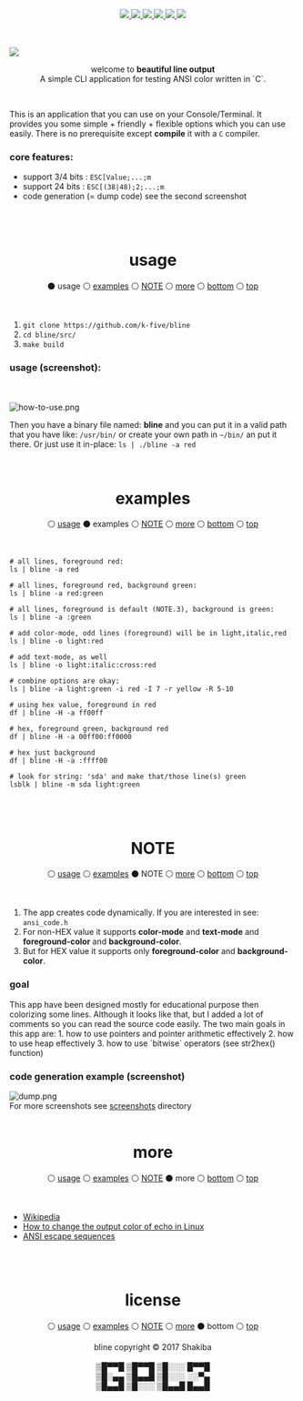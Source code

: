 <p id="top" align="center">
  <a href="#usage">
    <img src="./res/usage.svg" />
  </a>
  <a href="#examples">
    <img src="./res/examples.svg" />
  </a>
  <a href="#NOTE">
    <img src="./res/NOTE.svg" />
  </a>
  <a href="#more">
    <img src="./res/more.svg" />
  </a>
  <a href="#bottom">
    <img src="./res/bottom.svg" />
  </a>
  <a href="https://github.com/k-five/bline/blob/master/LICENSE">
    <img src="./res/license.svg" />
  </a>
</p>

<br>
<br>

<img src="https://github.com/k-five/bline/blob/master/screenshot/banner.gif" />

<br>

<p align="center">
welcome to <strong>beautiful line output</strong><br>
A simple CLI application for testing ANSI color written in `C`.
</p>

<br>

This is an application that you can use on your Console/Terminal.
It provides you some simple + friendly + flexible options which you
can use easily. There is no prerequisite except **compile** it with a `C` compiler.

<h3>core features:</h3>

 - support 3/4 bits : `ESC[Value;...;m`
 - support 24 bits  : `ESC[(38|48);2;...;m`
 - code generation (= dump code) see the second screenshot

<br>
<br>
<h1 id="usage" align="center">usage</h1>
<p align="center">
  &#9899; usage
  &#9898; <a href="#examples">examples</a>
  &#9898; <a href="#NOTE">NOTE</a>
  &#9898; <a href="#more">more</a>
  &#9898; <a href="#bottom">bottom</a>
  &#9898; <a href="#top">top</a>
</p>
<br>

 1. `git clone https://github.com/k-five/bline`
 2. `cd bline/src/`
 3. `make build`

<h3>usage (screenshot):</h3>
<br>
<br>
<img src="https://github.com/k-five/bline/blob/master/screenshot/how-to-use.png" alt="how-to-use.png" />
<br>

Then you have a binary file named: **bline** and you can put it in a valid path
that you have like: `/usr/bin/` or create your own path in `~/bin/` an put it
there. Or just use it in-place: `ls | ./bline -a red`

<br>
<h1 id="examples" align="center">examples</h1>
<p align="center">
  &#9898; <a href="#usage">usage</a>
  &#9899; examples
  &#9898; <a href="#NOTE">NOTE</a>
  &#9898; <a href="#more">more</a>
  &#9898; <a href="#bottom">bottom</a>
  &#9898; <a href="#top">top</a>
</p>
<br>

```
# all lines, foreground red:
ls | bline -a red

# all lines, foreground red, background green:
ls | bline -a red:green

# all lines, foreground is default (NOTE.3), background is green:
ls | bline -a :green

# add color-mode, odd lines (foreground) will be in light,italic,red
ls | bline -o light:red

# add text-mode, as well
ls | bline -o light:italic:cross:red

# combine options are okay:
ls | bline -a light:green -i red -I 7 -r yellow -R 5-10

# using hex value, foreground in red
df | bline -H -a ff00ff

# hex, foreground green, background red
df | bline -H -a 00ff00:ff0000

# hex just background
df | bline -H -a :ffff00

# look for string: 'sda' and make that/those line(s) green
lsblk | bline -m sda light:green
```
<br>
<br>
<h1 id="NOTE" align="center">NOTE</h1>
<p align="center">
  &#9898; <a href="#usage">usage</a>
  &#9898; <a href="#examples">examples</a>
  &#9899; NOTE
  &#9898; <a href="#more">more</a>
  &#9898; <a href="#bottom">bottom</a>
  &#9898; <a href="#top">top</a>
</p>
<br>

 1. The app creates code dynamically. If you are interested in see: `ansi_code.h`
 2. For non-HEX value it supports **color-mode** and **text-mode** and **foreground-color** and **background-color**.
 3. But for HEX value it supports only **foreground-color** and **background-color**.


<h3>goal</h3>
This app have been designed mostly for educational purpose then colorizing some lines.
Although it looks like that, but I added a lot of comments so you can read the source
code easily. The two main goals in this app are:
 1. how to use pointers and pointer arithmetic effectively
 2. how to use heap effectively
 3. how to use `bitwise` operators (see str2hex() function)

<h3>code generation example (screenshot)</h3>

<img src="https://github.com/k-five/bline/blob/master/screenshot/dump.png" alt="dump.png" />
<br>
For more screenshots see <a href="https://github.com/k-five/bline/tree/master/screenshot">screenshots</a> directory

<br>
<br>

<h1 id="more" align="center">more</h1>
<p align="center">
  &#9898; <a href="#usage">usage</a>
  &#9898; <a href="#examples">examples</a>
  &#9898; <a href="#NOTE">NOTE</a>
  &#9899; more
  &#9898; <a href="#bottom">bottom</a>
  &#9898; <a href="#top">top</a>
</p>
<br>

 - [Wikipedia](https://en.wikipedia.org/wiki/ANSI_escape_code)
 - [How to change the output color of echo in Linux](https://stackoverflow.com/questions/5947742/how-to-change-the-output-color-of-echo-in-linux/28938235#28938235)
 - [ANSI escape sequences](http://ascii-table.com/ansi-escape-sequences.php)

<br>
<br>

<h1 id="license" align="center">license</h1>
<p align="center">
  &#9898; <a href="#usage">usage</a>
  &#9898; <a href="#examples">examples</a>
  &#9898; <a href="#NOTE">NOTE</a>
  &#9898; <a href="#more">more</a>
  &#9899; bottom
  &#9898; <a href="#top">top</a>
</p>
<p id="bottom" align="center">
  bline copyright &copy; 2017 Shakiba
  <br>
  <br>
  ▒█▀▀█ ▒█▀▀█ ▒█░░░ █▀▀█<br>
  ▒█░▄▄ ▒█▄▄█ ▒█░░░ ░░▀▄<br>
  ▒█▄▄█ ▒█░░░ ▒█▄▄█ █▄▄█<br>
</p>
